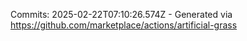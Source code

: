 Commits: 2025-02-22T07:10:26.574Z - Generated via https://github.com/marketplace/actions/artificial-grass
<br>
